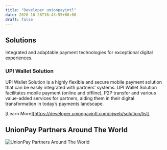 ```yaml
---
title: "Developer unionpayintl"
date: 2020-10-26T16:43:55+08:00
draft: false
---
```


## Solutions
Integrated and adaptable payment technologies for exceptional digital experiences.

### UPI Wallet Solution
UPI Wallet Solution is a highly flexible and secure mobile payment solution that can be easily integrated with partners’ systems. UPI Wallet Solution facilitates mobile payment (online and offline), P2P transfer and various value-added services for partners, aiding them in their digital transformation in today’s payments landscape.

[Learn More][https://developer.unionpayintl.com/cjweb/solution/list]

## UnionPay Partners Around The World

![UnionPay Partners Around The World](https://developer.unionpayintl.com/cjweb/resources/images/the-word.png)